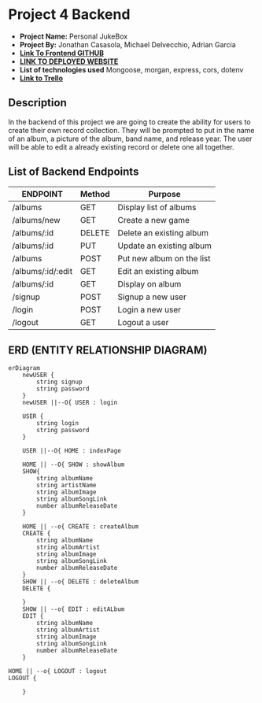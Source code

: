 # Project 4 Backend

- **Project Name:** Personal JukeBox
- **Project By:** Jonathan Casasola, Michael Delvecchio, Adrian Garcia
- [**Link To  Frontend GITHUB**](https://github.com/Jonathan1295-09/Project_3Frontend)
- [**LINK TO DEPLOYED WEBSITE**](https://personal-jukebox.onrender.com/)
- **List of technologies used** Mongoose, morgan, express, cors, dotenv
- [**Link to Trello**](https://trello.com/b/pHLyMGtB/project-3)

## Description

In the backend of this project we are going to create the ability for users to create their own record collection.
They will be prompted to put in the name of an album, a picture of the album, band name, and release year. The user will be able to edit a already existing record or delete one all together.

## List of Backend Endpoints

|     ENDPOINT      | Method |          Purpose          |
| ----------------- | ------ | ------------------------- |
| /albums           | GET    | Display list of albums    |
| /albums/new       | GET    | Create a new game         |
| /albums/:id       | DELETE | Delete an existing album  |
| /albums/:id       | PUT    | Update an existing album  |
| /albums           | POST   | Put new album on the list |
| /albums/:id/:edit | GET    | Edit an existing album    |
| /albums/:id       | GET    | Display on album          |
| /signup           | POST   | Signup a new user         |
| /login            | POST   | Login a new user          |
| /logout           | GET    | Logout a user             |

## ERD (ENTITY RELATIONSHIP DIAGRAM)

```mermaid
erDiagram
    newUSER {
        string signup
        string password
    }
    newUSER ||--O{ USER : login

    USER {
        string login
        string password
    }

    USER ||--O{ HOME : indexPage

    HOME || --O{ SHOW : showAlbum
    SHOW{
        string albumName
        string artistName
        string albumImage
        string albumSongLink
        number albumReleaseDate
    }

    HOME || --o{ CREATE : createAlbum
    CREATE {
        string albumName
        string albumArtist
        string albumImage
        string albumSongLink
        number albumReleaseDate
    }
    SHOW || --o{ DELETE : deleteAlbum
    DELETE {

    }
    SHOW || --o{ EDIT : editALbum
    EDIT {
        string albumName
        string albumArtist
        string albumImage
        string albumSongLink
        number albumReleaseDate
    }

HOME || --o{ LOGOUT : logout
LOGOUT {

    }
```
